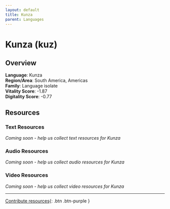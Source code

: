 ```yaml
---
layout: default
title: Kunza
parent: Languages
---
```


# Kunza (kuz)

## Overview

**Language**: Kunza  
**Region/Area**: South America, Americas  
**Family**: Language isolate  
**Vitality Score**: -1.87  
**Digitality Score**: -0.77  

## Resources

### Text Resources
*Coming soon - help us collect text resources for Kunza*

### Audio Resources
*Coming soon - help us collect audio resources for Kunza*

### Video Resources
*Coming soon - help us collect video resources for Kunza*

---

[Contribute resources](https://fairtrain.github.io/){: .btn .btn-purple }
